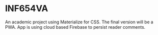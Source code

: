 # INF654VA
An academic project using Materialize for CSS. The final version will be a PWA. 
App is using cloud based Firebase to persist reader comments.
